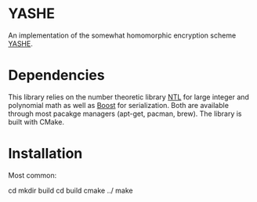 # YASHE
An implementation of the somewhat homomorphic encryption scheme [YASHE](https://eprint.iacr.org/2013/075.pdf).

# Dependencies
This library relies on the number theoretic library [NTL](http://www.shoup.net/ntl/) for large integer and polynomial math as well as [Boost](http://www.boost.org/) for serialization. Both are available through most pacakge managers (apt-get, pacman, brew). The library is built with CMake.

# Installation
Most common:

cd <directory of YASHE>
mkdir build
cd build
cmake ../
make
